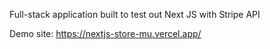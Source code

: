 Full-stack application built to test out Next JS with Stripe API

Demo site: https://nextjs-store-mu.vercel.app/
